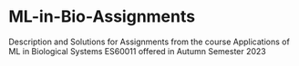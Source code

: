 # ML-in-Bio-Assignments
Description and Solutions for Assignments from the course Applications of ML in Biological Systems ES60011 offered in Autumn Semester 2023
